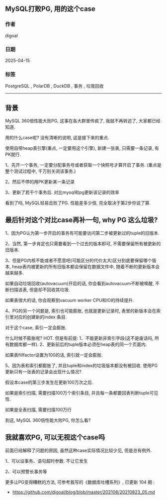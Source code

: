 ## MySQL打败PG, 用的这个case  
                                                                                        
### 作者                                                            
digoal                                                            
                                                                   
### 日期                                                                 
2025-04-15                                                           
                                                                
### 标签                                                              
PostgreSQL , PolarDB , DuckDB , 事务 , 垃圾回收    
                                                                                       
----                                                                
                                                                              
## 背景     
MySQL 360倍性能大败PG, 这事在各大群里传疯了, 我就不再转述了, 大家都已经知道.  
  
用的什么case呢? 没有清晰的说明, 这是接下来的重点.   
  
使用自带heap表引擎(重点, 一定要用这个引擎), 新建一张表, 只需要一条记录, 有PK就行.   
  
1、先开一个事务, 一定要分配事务号或者获取一个快照号才算开启了事务. (重点是整个测试过程中, 千万别关闭该事务.)    
  
2、然后不停的用PK更新某一条记录   
  
3、更新了若干个事务后. 对比mysql和pg更新该记录的效率  
  
看到了吗, MySQL轻易击败了PG. 性能差多少倍, 完全取决于第2步你说了算.    
  
## 最后针对这个对比case再补一句, why PG 这么垃圾?   
  
1、因为PG认为第一步开启的事务有可能要访问第二步被更新过的tuple的旧版本.   
  
2、当然, 第一步肯定也只需要看到一个过去的版本即可, 不需要保留所有被更新的旧版本.   
  
3、但是PG内核不能或者不愿意吧(可能区分的代价太大)区分到底要保留哪个版本, heap表内被更新的所有旧版本都会保留在数据文件中, 随着不断的更新版本会越来越多.  
  
如果自动垃圾回收(autovacuum)开启的话, 你会看到autovacuum不断被唤醒, 不断扫描该表, 但是却不回收其垃圾.   
  
如果表很大的话, 你会观察到vacuum worker CPU和IO的持续提升.  
  
4、PG的另一个问题是, 索引也可能膨胀, 也就是更新记录时, 表里的新版本会在索引里对应的创建新的index 条目.   
  
对于这个case, 索引一定会膨胀.    
  
什么时候不膨胀呢? HOT. 但是有前提: 1、不能更新非索引字段(这不是废话吗, 所有数据库都一样). 2、更新前后的tuple版本必须在heap表的同一个页面内.   
  
如果表fillfactor设置为100的话, 索引就一定会膨胀.   
  
5、因为表和索引都膨胀了, 并且tuple和index的垃圾版本都没有被回收. 使用PG更新只有一张表的记录会出现什么情况?   
  
假设本case的第三步发生在更新100万次之后.  
  
如果是索引扫描, 需要扫描100万个索引条目, 并且每一条都要回表判断tuple可见性.   
  
如果是全表扫描, 需要扫描100万行  
  
到这, MySQL 360倍性能大败PG, 你怎么看?    
  
## 我就喜欢PG, 可以无视这个case吗  
  
前面已经解释了问题的原因, 虽然这种case实际情况比较少见, 但是总有例外.   
  
1、可以设事务、语句超时参数. 不让它发生  
  
2、可以预警长事务等  
  
更多让PG变得糟糕的方法, 可参考我写的《数据库吐槽系列》, 已更新 104 期 :    
- https://github.com/digoal/blog/blob/master/202108/20210823_05.md  
    
  
